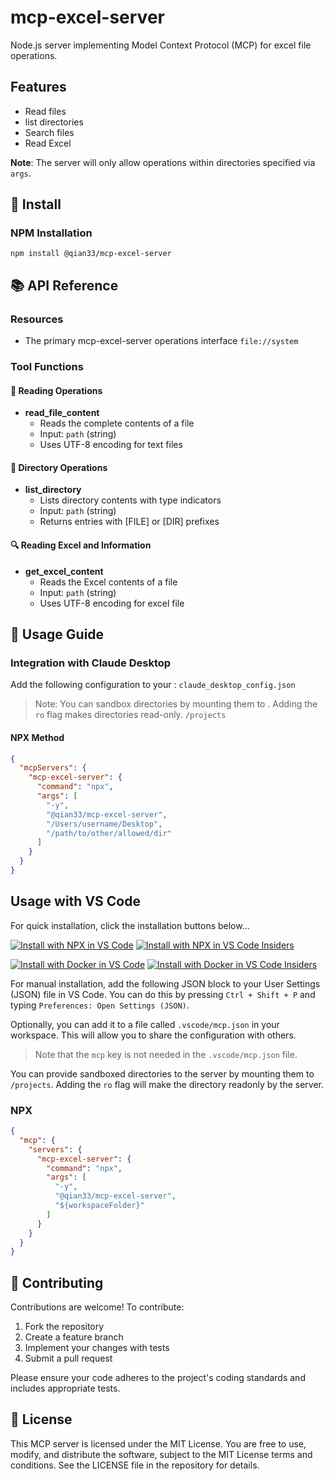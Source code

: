 # mcp-excel-server

Node.js server implementing Model Context Protocol (MCP) for excel file operations.

## Features

- Read files
- list directories
- Search files
- Read Excel

**Note**: The server will only allow operations within directories specified via `args`.

## 🔧 Install

### NPM Installation

```shell
npm install @qian33/mcp-excel-server
```

## 📚 API Reference

### Resources
- The primary mcp-excel-server operations interface `file://system`

### Tool Functions

#### 📖 Reading Operations

- **read_file_content**
  - Reads the complete contents of a file
  - Input: `path` (string)
  - Uses UTF-8 encoding for text files

#### 📁 Directory Operations

- **list_directory**
  - Lists directory contents with type indicators
  - Input: `path` (string)
  - Returns entries with [FILE] or [DIR] prefixes

#### 🔍 Reading Excel and Information

- **get_excel_content**
  - Reads the Excel contents of a file
  - Input: `path` (string)
  - Uses UTF-8 encoding for excel file

## 🔧 Usage Guide

### Integration with Claude Desktop
Add the following configuration to your : `claude_desktop_config.json`

> Note: You can sandbox directories by mounting them to . Adding the `ro` flag makes directories read-only. `/projects`

#### NPX Method

```json
{
  "mcpServers": {
    "mcp-excel-server": {
      "command": "npx",
      "args": [
        "-y",
        "@qian33/mcp-excel-server",
        "/Users/username/Desktop",
        "/path/to/other/allowed/dir"
      ]
    }
  }
}
```

## Usage with VS Code

For quick installation, click the installation buttons below...

[![Install with NPX in VS Code](https://img.shields.io/badge/VS_Code-NPM-0098FF?style=flat-square&logo=visualstudiocode&logoColor=white)](https://insiders.vscode.dev/redirect/mcp/install?name=mcp-excel-server&config=%7B%22command%22%3A%22npx%22%2C%22args%22%3A%5B%22-y%22%2C%22%40modelcontextprotocol%2Fserver-filesystem%22%2C%22%24%7BworkspaceFolder%7D%22%5D%7D) [![Install with NPX in VS Code Insiders](https://img.shields.io/badge/VS_Code_Insiders-NPM-24bfa5?style=flat-square&logo=visualstudiocode&logoColor=white)](https://insiders.vscode.dev/redirect/mcp/install?name=filesystem&config=%7B%22command%22%3A%22npx%22%2C%22args%22%3A%5B%22-y%22%2C%22%40modelcontextprotocol%2Fserver-filesystem%22%2C%22%24%7BworkspaceFolder%7D%22%5D%7D&quality=insiders)

[![Install with Docker in VS Code](https://img.shields.io/badge/VS_Code-Docker-0098FF?style=flat-square&logo=visualstudiocode&logoColor=white)](https://insiders.vscode.dev/redirect/mcp/install?name=mcp-excel-server&config=%7B%22command%22%3A%22docker%22%2C%22args%22%3A%5B%22run%22%2C%22-i%22%2C%22--rm%22%2C%22--mount%22%2C%22type%3Dbind%2Csrc%3D%24%7BworkspaceFolder%7D%2Cdst%3D%2Fprojects%2Fworkspace%22%2C%22mcp%2Ffilesystem%22%2C%22%2Fprojects%22%5D%7D) [![Install with Docker in VS Code Insiders](https://img.shields.io/badge/VS_Code_Insiders-Docker-24bfa5?style=flat-square&logo=visualstudiocode&logoColor=white)](https://insiders.vscode.dev/redirect/mcp/install?name=filesystem&config=%7B%22command%22%3A%22docker%22%2C%22args%22%3A%5B%22run%22%2C%22-i%22%2C%22--rm%22%2C%22--mount%22%2C%22type%3Dbind%2Csrc%3D%24%7BworkspaceFolder%7D%2Cdst%3D%2Fprojects%2Fworkspace%22%2C%22mcp%2Ffilesystem%22%2C%22%2Fprojects%22%5D%7D&quality=insiders)

For manual installation, add the following JSON block to your User Settings (JSON) file in VS Code. You can do this by pressing `Ctrl + Shift + P` and typing `Preferences: Open Settings (JSON)`.

Optionally, you can add it to a file called `.vscode/mcp.json` in your workspace. This will allow you to share the configuration with others.

> Note that the `mcp` key is not needed in the `.vscode/mcp.json` file.

You can provide sandboxed directories to the server by mounting them to `/projects`. Adding the `ro` flag will make the directory readonly by the server.

### NPX

```json
{
  "mcp": {
    "servers": {
      "mcp-excel-server": {
        "command": "npx",
        "args": [
          "-y",
          "@qian33/mcp-excel-server",
          "${workspaceFolder}"
        ]
      }
    }
  }
}
```

## 🤝 Contributing
Contributions are welcome! To contribute:
1. Fork the repository
2. Create a feature branch
3. Implement your changes with tests
4. Submit a pull request

Please ensure your code adheres to the project's coding standards and includes appropriate tests.

## 📜 License
This MCP server is licensed under the MIT License. You are free to use, modify, and distribute the software, subject to the MIT License terms and conditions. See the LICENSE file in the repository for details.







